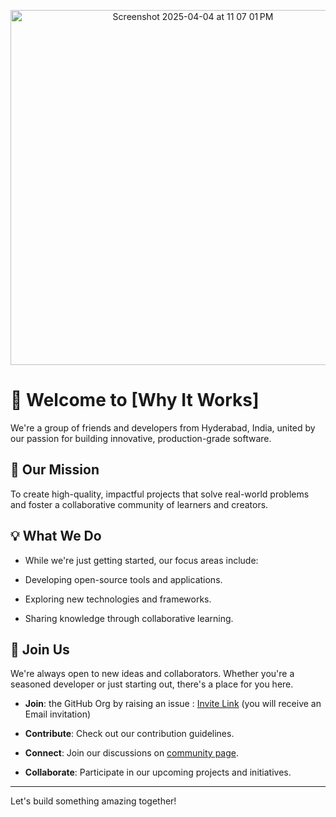 <!-- Logo -->
<p align="center">
    <img width="568" alt="Screenshot 2025-04-04 at 11 07 01 PM" src="https://github.com/user-attachments/assets/e42eb07e-6dd8-49bb-a453-e6232b1707f9" />
</p>

# 👋 Welcome to [Why It Works]

We're a group of friends and developers from Hyderabad, India, united by our passion for building innovative, production-grade software.

## 🚀 Our Mission

To create high-quality, impactful projects that solve real-world problems and foster a collaborative community of learners and creators.

## 💡 What We Do

- While we're just getting started, our focus areas include:​

- Developing open-source tools and applications.​

- Exploring new technologies and frameworks.​

- Sharing knowledge through collaborative learning.

## 🤝 Join Us
We're always open to new ideas and collaborators. Whether you're a seasoned developer or just starting out, there's a place for you here.​

- **Join**: the GitHub Org by raising an issue : [Invite Link](https://github.com/why-it-works/Support/issues/new?assignees=&labels=invite+me+to+the+community&projects=&template=invitation.yml&title=Please+invite+me+to+the+why_it_works+GitHub+Community+Organization) (you will receive an Email invitation)

- **Contribute**: Check out our contribution guidelines.​

- **Connect**: Join our discussions on [community page](https://github.com/orgs/why-it-works/discussions).​

- **Collaborate**: Participate in our upcoming projects and initiatives.


---

​Let's build something amazing together!
